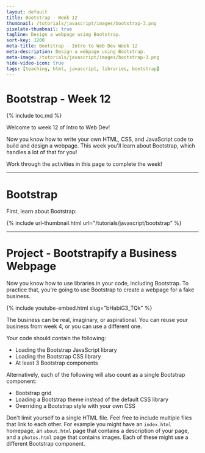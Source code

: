 ```yaml
---
layout: default
title: Bootstrap - Week 12
thumbnail: /tutorials/javascript/images/bootstrap-3.png
pixelate-thumbnail: true
tagline: Design a webpage using Bootstrap.
sort-key: 1200
meta-title: Bootstrap - Intro to Web Dev Week 12
meta-description: Design a webpage using Bootstrap.
meta-image: /tutorials/javascript/images/bootstrap-3.png
hide-video-icon: true
tags: [teaching, html, javascript, libraries, bootstrap]
---
```


# Bootstrap - Week 12

{% include toc.md %}

Welcome to week 12 of Intro to Web Dev!

Now you know how to write your own HTML, CSS, and JavaScript code to build and design a webpage. This week you'll learn about Bootstrap, which handles a lot of that for you!

Work through the activities in this page to complete the week!

---

# Bootstrap

First, learn about Bootstrap:

{% include url-thumbnail.html url="/tutorials/javascript/bootstrap" %}

---

# Project - Bootstrapify a Business Webpage

Now you know how to use libraries in your code, including Bootstrap. To practice that, you're going to use Bootstrap to create a webpage for a fake business.

{% include youtube-embed.html slug="bHabiG3_TQk" %}

The business can be real, imaginary, or aspirational. You can reuse your business from week 4, or you can use a different one.

Your code should contain the following:

- Loading the Bootstrap JavaScript library
- Loading the Bootstrap CSS library
- At least 3 Bootstrap components

Alternatively, each of the following will also count as a single Bootstrap component:

- Bootstrap grid
- Loading a Bootstrap theme instead of the default CSS library
- Overriding a Bootstrap style with your own CSS

Don't limit yourself to a single HTML file. Feel free to include multiple files that link to each other. For example you might have an `index.html` homepage, an `about.html` page that contains a description of your page, and a `photos.html` page that contains images. Each of these might use a different Bootstrap component.
